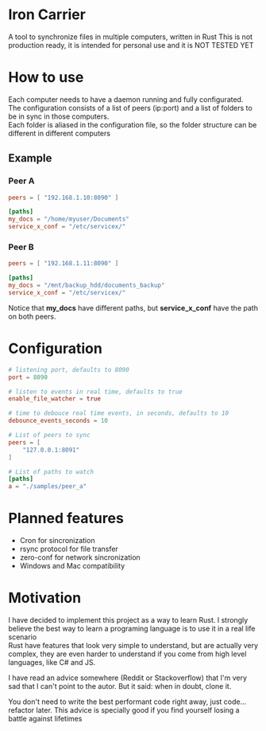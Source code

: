 # Iron Carrier

A tool to synchronize files in multiple computers, written in Rust
This is not production ready, it is intended for personal use and it is NOT TESTED YET

# How to use

Each computer needs to have a daemon running and fully configurated.  
The configuration consists of a list of peers (ip:port) and a list of folders to be in sync in those computers.  
Each folder is aliased in the configuration file, so the folder structure can be different in different computers

## Example
### Peer A
```toml
peers = [ "192.168.1.10:8090" ]

[paths]
my_docs = "/home/myuser/Documents"
service_x_conf = "/etc/servicex/"
```

### Peer B
```toml
peers = [ "192.168.1.11:8090" ]

[paths]
my_docs = "/mnt/backup_hdd/documents_backup"
service_x_conf = "/etc/servicex/"
```

Notice that **my_docs** have different paths, but **service_x_conf** have the path on both peers.


# Configuration
```toml
# listening port, defaults to 8090
port = 8090 

# listen to events in real time, defaults to true
enable_file_watcher = true

# time to debouce real time events, in seconds, defaults to 10
debounce_events_seconds = 10

# List of peers to sync
peers = [
    "127.0.0.1:8091"
]

# List of paths to watch
[paths]
a = "./samples/peer_a"


```

# Planned features
- Cron for sincronization
- rsync protocol for file transfer
- zero-conf for network sincronization
- Windows and Mac compatibility


# Motivation
I have decided to implement this project as a way to learn Rust. I strongly believe the best way to learn a programing language is to use it in a real life scenario  
Rust have features that look very simple to understand, but are actually very complex, they are even harder to understand if you come from high level languages, like C# and JS.   

I have read an advice somewhere (Reddit or Stackoverflow) that I'm very sad that I can't point to the autor. But it said: when in doubt, clone it. 

You don't need to write the best performant code right away, just code... refactor later. This advice is specially good if you find yourself losing a battle against lifetimes
